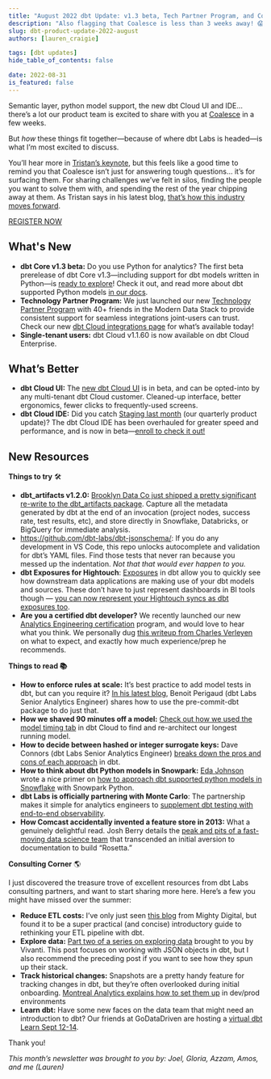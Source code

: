 ```yaml
---
title: "August 2022 dbt Update: v1.3 beta, Tech Partner Program, and Coalesce!"
description: "Also flagging that Coalesce is less than 3 weeks away! 😱"
slug: dbt-product-update-2022-august
authors: [lauren_craigie] 

tags: [dbt updates]
hide_table_of_contents: false

date: 2022-08-31
is_featured: false
---
```


Semantic layer, python model support, the new dbt Cloud UI and IDE… there’s a lot our product team is excited to share with you at [Coalesce](https://coalesce.getdbt.com/register?utm_medium=email&utm_source=hs_email&utm_campaign=q3-2023_coalesce-2022_awareness&utm_content=connect_product-update_) in a few weeks.

But *how* these things fit together—because of where dbt Labs is headed—is what I’m most excited to discuss.

You’ll hear more in [Tristan’s keynote](https://coalesce.getdbt.com/agenda/keynote-the-end-of-the-road-for-the-modern-data-stack-you-know), but this feels like a good time to remind you that Coalesce isn’t just for answering tough questions… it’s for surfacing them. For sharing challenges we’ve felt in silos, finding the people you want to solve them with, and spending the rest of the year chipping away at them. As Tristan says in his latest blog, [that’s how this industry moves forward](https://www.getdbt.com/blog/finding-our-next-big-problem/).

[REGISTER NOW](https://coalesce.getdbt.com/register?utm_medium=email&utm_source=hs_email&utm_campaign=q3-2023_coalesce-2022_awareness&utm_content=connect_product-update_)

<!--truncate-->

## **What's New**

- **dbt Core v1.3 beta:** Do you use Python for analytics? The first beta prerelease of dbt Core v1.3—including support for dbt models written in Python—is [ready to explore](https://docs.getdbt.com/guides/migration/versions/upgrading-to-v1.3)! Check it out, and read more about dbt supported Python models [in our docs](https://docs.getdbt.com/docs/building-a-dbt-project/building-models/python-models).
- **Technology Partner Program:** We just launched our new [Technology Partner Program](https://www.getdbt.com/blog/dbt-labs-technology-partner-program/) with 40+ friends in the Modern Data Stack to provide consistent support for seamless integrations joint-users can trust. Check our new [dbt Cloud integrations page](http://www.getdbt.com/product/integrations) for what’s available today!
- **Single-tenant users:** dbt Cloud v1.1.60 is now available on dbt Cloud Enterprise.

## What’s Better

- **dbt Cloud UI:** The [new dbt Cloud UI](https://www.getdbt.com/blog/the-dbt-cloud-ui-is-getting-a-makeover/) is in beta, and can be opted-into by any multi-tenant dbt Cloud customer. Cleaned-up interface, better ergonomics, fewer clicks to frequently-used screens.
- **dbt Cloud IDE:** Did you catch [Staging last month](https://www.getdbt.com/blog/staging-highlights-the-latest-from-dbt-labs/) (our quarterly product update)? The dbt Cloud IDE has been overhauled for greater speed and performance, and is now in beta—[enroll to check it out!](https://bit.ly/dbt-cloud-ide-beta)

## New Resources

**Things to try** 🛠️

- **dbt_artifacts v1.2.0:** [Brooklyn Data Co just shipped a pretty significant re-write to the dbt_artifacts package](https://brooklyndata.co/blog/dbt-artifacts-v100). Capture all the metadata generated by dbt at the end of an invocation (project nodes, success rate, test results, etc), and store directly in Snowflake, Databricks, or BigQuery for immediate analysis.
- https://github.com/dbt-labs/dbt-jsonschema/: If you do any development in VS Code, this repo unlocks autocomplete and validation for dbt’s YAML files. Find those tests that never ran because you messed up the indentation. *Not that that would ever happen to you.*
- **dbt Exposures for Hightouch**: [Exposures](https://docs.getdbt.com/docs/building-a-dbt-project/exposures) in dbt allow you to quickly see how downstream data applications are making use of your dbt models and sources. These don’t have to just represent dashboards in BI tools though — [you can now represent your Hightouch syncs as dbt exposures too](https://hightouch.com/blog/introducing-dbt-exposures-for-hightouch/).
- **Are you a certified dbt developer?** We recently launched our new [Analytics Engineering certification](https://www.getdbt.com/certifications/analytics-engineer-certification-exam/) program, and would love to hear what you think. We personally dug [this writeup from Charles Verleyen](https://medium.com/astrafy/dbt-exam-feedback-8d07a0593648) on what to expect, and exactly how much experience/prep he recommends.

**Things to read 📚**

- **How to enforce rules at scale:** It’s best practice to add model tests in dbt, but can you require it? [In his latest blog](https://docs.getdbt.com/blog/enforcing-rules-pre-commit-dbt), Benoit Perigaud (dbt Labs Senior Analytics Engineer) shares how to use the pre-commit-dbt package to do just that.
- **How we shaved 90 minutes off a model:** [Check out how we used the model timing tab](https://docs.getdbt.com/blog/how-we-shaved-90-minutes-off-model) in dbt Cloud to find and re-architect our longest running model.
- **How to decide between hashed or integer surrogate keys:** Dave Connors (dbt Labs Senior Analytics Engineer) [breaks down the pros and cons of each approach](https://docs.getdbt.com/blog/managing-surrogate-keys) in dbt.
- **How to think about dbt Python models in Snowpark:** [Eda Johnson](https://www.linkedin.com/in/eda-johnson-saa-csa-pmp-0a2783/) wrote a nice primer on [how to approach dbt supported python models in Snowflake](https://medium.com/snowflake/a-first-look-at-the-dbt-python-models-with-snowpark-54d9419c1c72) with Snowpark Python.
- **dbt Labs is officially partnering with Monte Carlo**: The partnership makes it simple for analytics engineers to [supplement dbt testing with end-to-end observability](https://www.getdbt.com/blog/monte-carlo-dbt-labs-partnering-for-more-reliable-data/).
- **How Comcast accidentally invented a feature store in 2013:** What a genuinely delightful read. Josh Berry details the [peak and pits of a fast-moving data science team](https://towardsdatascience.com/features-are-not-just-for-data-scientists-6319406ac071) that transcended an initial aversion to documentation to build “Rosetta.”

**Consulting Corner**  🌎

I just discovered the treasure trove of excellent resources from dbt Labs consulting partners, and want to start sharing more here. Here’s a few you might have missed over the summer:

- **Reduce ETL costs:** I’ve only just seen [this blog](https://www.mighty.digital/blog/how-dbt-helped-us-reduce-our-etl-costs-significantly) from Mighty Digital, but found it to be a super practical (and concise) introductory guide to rethinking your ETL pipeline with dbt.
- **Explore data:** [Part two of a series on exploring data](https://vivanti.com/2022/07/28/exploring-data-with-dbt-part-2-extracting/) brought to you by Vivanti. This post focuses on working with JSON objects in dbt, but I also recommend the preceding post if you want to see how they spun up their stack.
- **Track historical changes:** [](https://blog.montrealanalytics.com/using-dbt-snapshots-with-dev-prod-environments-e5ed63b2c343)Snapshots are a pretty handy feature for tracking changes in dbt, but they’re often overlooked during initial onboarding. [Montreal Analytics explains how to set them up](https://blog.montrealanalytics.com/using-dbt-snapshots-with-dev-prod-environments-e5ed63b2c343) in dev/prod environments
- **Learn dbt:** Have some new faces on the data team that might need an introduction to dbt? Our friends at GoDataDriven are hosting a [virtual dbt Learn Sept 12-14](https://www.tickettailor.com/events/dbtlabs/752537).

Thank you!

*This month’s newsletter was brought to you by: Joel, Gloria, Azzam, Amos, and me (Lauren)*